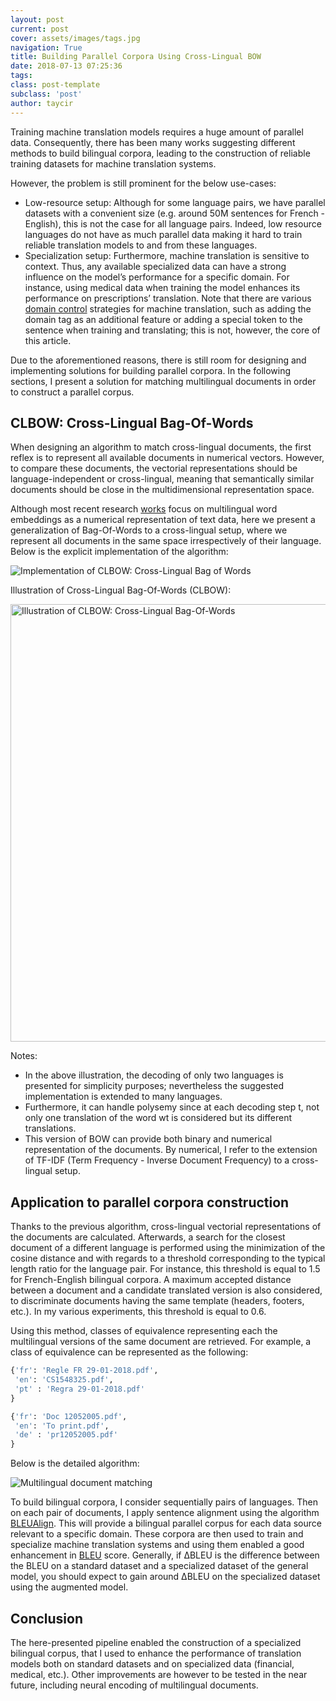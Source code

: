 ```yaml
---
layout: post
current: post
cover: assets/images/tags.jpg
navigation: True
title: Building Parallel Corpora Using Cross-Lingual BOW
date: 2018-07-13 07:25:36
tags:
class: post-template
subclass: 'post'
author: taycir
---
```


Training machine translation models requires a huge amount of parallel data.
Consequently, there has been many works suggesting different methods to build
bilingual corpora, leading to the construction of reliable training datasets for
machine translation systems.

However, the problem is still prominent for the below use-cases:
* Low-resource setup: Although for some language pairs, we have parallel datasets with a convenient size (e.g. around 50M sentences for French - English), this is not the case for all language pairs. Indeed, low resource languages do not have as much parallel data making it hard to
train reliable translation models to and from these languages.
* Specialization setup: Furthermore, machine translation is sensitive to context. Thus, any available specialized data can have a strong influence on the model’s performance for a specific domain. For instance, using medical data when training the model enhances its performance on prescriptions’ translation. Note that there are various [domain control](https://arxiv.org/abs/1612.06140) strategies for machine translation, such as adding the domain tag as an additional feature or adding a special token to the sentence when training and translating; this is not, however, the core of this article. 

Due to the aforementioned reasons, there is still room for designing and implementing solutions for building parallel corpora. In the following sections, I present a solution for matching multilingual documents in order to construct a parallel corpus.

## CLBOW: Cross-Lingual Bag-Of-Words

When designing an algorithm to match cross-lingual documents, the first reflex is
to represent all available documents in numerical vectors. However, to compare
these documents, the vectorial representations should be language-independent
or cross-lingual, meaning that semantically similar documents should be close
in the multidimensional representation space.

Although most recent research [works](https://arxiv.org/abs/1710.04087) focus on multilingual word embeddings as a numerical representation of text data, here we present a generalization of
Bag-Of-Words to a cross-lingual setup, where we represent all documents in the same space irrespectively of their language. Below is the explicit implementation of the algorithm:

![Implementation of CLBOW: Cross-Lingual Bag of Words]({{site.baseurl}}assets/images/algo1.png)

Illustration of Cross-Lingual Bag-Of-Words (CLBOW):

<img src="{{site.baseurl}}assets/images/cbow.png" alt="Illustration of CLBOW: Cross-Lingual Bag-Of-Words" width="700"/>

Notes:
* In the above illustration, the decoding of only two languages is presented for simplicity purposes; nevertheless the suggested implementation is extended to many languages.
* Furthermore, it can handle polysemy since at each decoding step t, not only one translation of the word wt is considered but its different translations.
* This version of BOW can provide both binary and numerical representation of the documents. By numerical, I refer to the extension of TF-IDF (Term Frequency - Inverse Document Frequency) to a cross-lingual setup.

## Application to parallel corpora construction
Thanks to the previous algorithm, cross-lingual vectorial representations of the documents are calculated. Afterwards, a search for the closest document of a different language is performed using the minimization of the cosine distance and with regards to a threshold corresponding to the typical length ratio for the language pair. For instance, this threshold is equal to 1.5 for French-English bilingual corpora. A maximum accepted distance between a document and a candidate translated version is also considered, to discriminate documents having the same template (headers, footers, etc.). In my various experiments, this threshold is equal to 0.6.

Using this method, classes of equivalence representing each the multilingual
versions of the same document are retrieved. For example, a class of equivalence
can be represented as the following:

```python
{'fr': 'Regle FR 29-01-2018.pdf', 
 'en': 'CS1548325.pdf', 
 'pt' : 'Regra 29-01-2018.pdf' 
}

{'fr': 'Doc 12052005.pdf',
 'en': 'To print.pdf',
 'de' : 'pr12052005.pdf'
}
```


Below is the detailed algorithm:


![Multilingual document matching]({{site.baseurl}}assets/images/algo2.png)


To build bilingual corpora, I consider sequentially pairs of languages. Then on each pair of documents, I apply sentence alignment using the algorithm [BLEUAlign](http://mt-archive.info/AMTA-2010-Sennrich.pdf). This will provide a bilingual parallel corpus for each data source relevant to a specific domain. These corpora are then used to train and specialize machine translation systems and using them enabled a good enhancement in [BLEU](https://www.aclweb.org/anthology/P02-1040) score. Generally, if ∆BLEU is the difference between the BLEU on a standard dataset and a specialized dataset of the general model, you should expect to gain around ∆BLEU on the specialized dataset using the augmented model.

## Conclusion
The here-presented pipeline enabled the construction of a specialized bilingual corpus, that I used to enhance the performance of translation models both on standard datasets and on specialized data (financial, medical, etc.). Other improvements are however to be tested in the near future, including neural encoding of multilingual documents.

